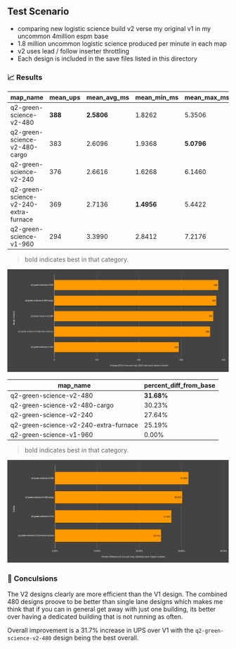 ## Test Scenario
- comparing new logistic science build v2 verse my original v1 in my uncommon 4million espm base
- 1.8 million uncommon logistic science produced per minute in each map
- v2 uses lead / follow inserter throttling
- Each design is included in the save files listed in this directory

### 📈 **Results**

| map_name                              | mean_ups | mean_avg_ms | mean_min_ms | mean_max_ms |
| ------------------------------------- | -------- | ----------- | ----------- | ----------- |
| q2-green-science-v2-480               | **388**  | **2.5806**  | 1.8262      | 5.3506      |
| q2-green-science-v2-480-cargo         | 383      | 2.6096      | 1.9368      | **5.0796**  |
| q2-green-science-v2-240               | 376      | 2.6616      | 1.6268      | 6.1460      |
| q2-green-science-v2-240-extra-furnace | 369      | 2.7136      | **1.4956**  | 5.4422      |
| q2-green-science-v1-960               | 294      | 3.3990      | 2.8412      | 7.2176      |

> bold indicates best in that category.

![benchmark-ups](./images/benchmark-ups.png)

| map_name                              | percent_diff_from_base |
| ------------------------------------- | ---------------------- |
| q2-green-science-v2-480               | **31.68%**             |
| q2-green-science-v2-480-cargo         | 30.23%                 |
| q2-green-science-v2-240               | 27.64%                 |
| q2-green-science-v2-240-extra-furnace | 25.19%                 |
| q2-green-science-v1-960               | 0.00%                  |


> bold indicates best in that category.


![benchmark-percent-diff](./images/benchmark-percent-diff.png)

### 🧠 **Conculsions**

The V2 designs clearly are more efficient than the V1 design. The combined 480 designs proove to be better than single lane designs which makes me think that if you can in general get away with just one building, its better over having a dedicated building that is not running as often.


Overall improvement is a 31.7% increase in UPS over V1 with the `q2-green-science-v2-480` design being the best overall.